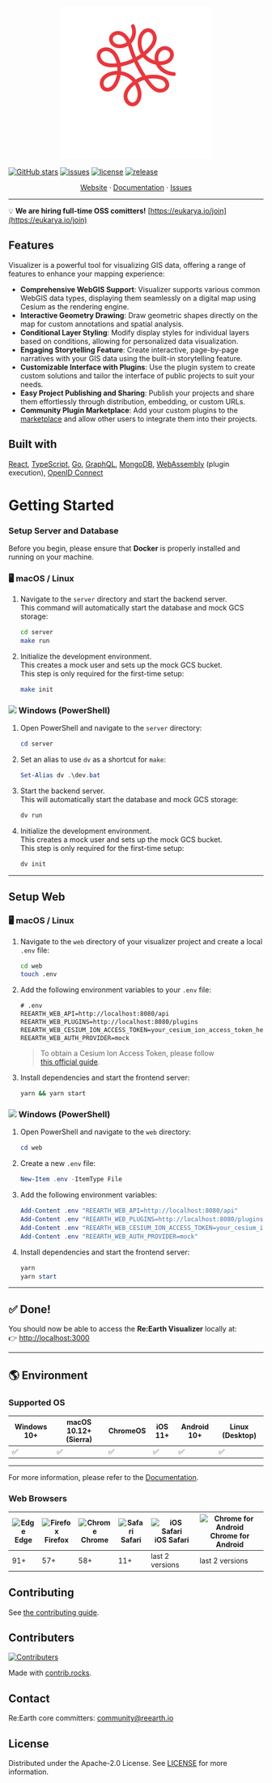 <p align="center">
  <a href="https://github.com/reearth/reearth-visualizer">
    <img src="./public/visualizer-logo.svg" alt="Logo" width="300" height="300">
  </a>
</p>

[![GitHub stars](https://img.shields.io/github/stars/reearth/reearth.svg?style=social&label=Star&maxAge=2592000)](https://github.com/reearth/reearth-visualizer/stargazers/)
[![issues](https://img.shields.io/github/issues/reearth/reearth)](https://img.shields.io/github/issues/reearth/reearth)
[![license](https://img.shields.io/github/license/reearth/reearth)](https://github.com/reearth/reearth-visualizer/blob/main/LICENSE)
[![release](https://img.shields.io/github/release/reearth/reearth.svg)](https://github.com/reearth/reearth-visualizer/releases/)

<p align="center">
  <a href="https://renewal2025.reearth.io/">Website</a>
  ·
  <a href="https://visualizer.developer.reearth.io/">Documentation</a>
  ·
  <a href="https://github.com/reearth/reearth-visualizer/issues">Issues</a>
</p>

---

💡 **We are hiring full-time OSS comitters!** [https://eukarya.io/join](https://eukarya.io/join)

## Features

Visualizer is a powerful tool for visualizing GIS data, offering a range of features to enhance your mapping experience:

- **Comprehensive WebGIS Support**: Visualizer supports various common WebGIS data types, displaying them seamlessly on a digital map using Cesium as the rendering engine.
- **Interactive Geometry Drawing**: Draw geometric shapes directly on the map for custom annotations and spatial analysis.
- **Conditional Layer Styling**: Modify display styles for individual layers based on conditions, allowing for personalized data visualization.
- **Engaging Storytelling Feature**: Create interactive, page-by-page narratives with your GIS data using the built-in storytelling feature.
- **Customizable Interface with Plugins**: Use the plugin system to create custom solutions and tailor the interface of public projects to suit your needs.
- **Easy Project Publishing and Sharing**: Publish your projects and share them effortlessly through distribution, embedding, or custom URLs.
- **Community Plugin Marketplace**: Add your custom plugins to the [marketplace](https://marketplace.reearth.io/) and allow other users to integrate them into their projects.

## Built with

[React](https://github.com/facebook/react), [TypeScript](https://github.com/microsoft/TypeScript), [Go](https://github.com/golang/go), [GraphQL](https://github.com/graphql), [MongoDB](https://www.mongodb.com/), [WebAssembly](https://webassembly.org/) (plugin execution), [OpenID Connect](https://openid.net/connect/)

# Getting Started

### Setup Server and Database

Before you begin, please ensure that **Docker** is properly installed and running on your machine.

### 🖥️ macOS / Linux

1. Navigate to the `server` directory and start the backend server.  
   This command will automatically start the database and mock GCS storage:

   ```bash
   cd server
   make run
   ```

2. Initialize the development environment.  
   This creates a mock user and sets up the mock GCS bucket.  
   This step is only required for the first-time setup:

   ```bash
   make init
   ```

### <img src="https://raw.githubusercontent.com/EgoistDeveloper/operating-system-logos/master/src/16x16/WIN.png" /> Windows (PowerShell)

1. Open PowerShell and navigate to the `server` directory:

   ```powershell
   cd server
   ```

2. Set an alias to use `dv` as a shortcut for `make`:

   ```powershell
   Set-Alias dv .\dev.bat
   ```

3. Start the backend server.  
   This will automatically start the database and mock GCS storage:

   ```powershell
   dv run
   ```

4. Initialize the development environment.  
   This creates a mock user and sets up the mock GCS bucket.  
   This step is only required for the first-time setup:

   ```powershell
   dv init
   ```

---

## Setup Web

### 🖥️ macOS / Linux

1. Navigate to the `web` directory of your visualizer project and create a local `.env` file:

   ```bash
   cd web
   touch .env
   ```

2. Add the following environment variables to your `.env` file:

   ```plaintext
   # .env
   REEARTH_WEB_API=http://localhost:8080/api
   REEARTH_WEB_PLUGINS=http://localhost:8080/plugins
   REEARTH_WEB_CESIUM_ION_ACCESS_TOKEN=your_cesium_ion_access_token_here
   REEARTH_WEB_AUTH_PROVIDER=mock
   ```

   > To obtain a Cesium Ion Access Token, please follow  
   > [this official guide](https://cesium.com/learn/ion/cesium-ion-access-tokens/).

3. Install dependencies and start the frontend server:

   ```bash
   yarn && yarn start
   ```

### <img src="https://raw.githubusercontent.com/EgoistDeveloper/operating-system-logos/master/src/16x16/WIN.png" /> Windows (PowerShell)

1. Open PowerShell and navigate to the `web` directory:

   ```powershell
   cd web
   ```

2. Create a new `.env` file:

   ```powershell
   New-Item .env -ItemType File
   ```

3. Add the following environment variables:

   ```powershell
   Add-Content .env "REEARTH_WEB_API=http://localhost:8080/api"
   Add-Content .env "REEARTH_WEB_PLUGINS=http://localhost:8080/plugins"
   Add-Content .env "REEARTH_WEB_CESIUM_ION_ACCESS_TOKEN=your_cesium_ion_access_token_here"
   Add-Content .env "REEARTH_WEB_AUTH_PROVIDER=mock"
   ```

4. Install dependencies and start the frontend server:

   ```powershell
   yarn
   yarn start
   ```

---

## ✅ Done!

You should now be able to access the **Re:Earth Visualizer** locally at:  
👉 [http://localhost:3000](http://localhost:3000)

---

## 🌎 Environment

### Supported OS

| Windows 10+ | macOS 10.12+ (Sierra) | ChromeOS | iOS 11+ | Android 10+ | Linux (Desktop) |
| ----------- | --------------------- | -------- | ------- | ----------- | --------------- |
| ✅          | ✅                    | ✅       | ✅      | ✅          | ✅              |

---

For more information, please refer to the [Documentation](https://visualizer-developer-reearth-io.netlify.app/).

### Web Browsers

| ![Edge](https://raw.githubusercontent.com/alrra/browser-logos/master/src/edge/edge_32x32.png) <br />Edge | ![Firefox](https://raw.githubusercontent.com/alrra/browser-logos/master/src/firefox/firefox_32x32.png) <br /> Firefox | ![Chrome](https://raw.githubusercontent.com/alrra/browser-logos/master/src/chrome/chrome_32x32.png) <br /> Chrome | ![Safari](https://raw.githubusercontent.com/alrra/browser-logos/master/src/safari/safari_32x32.png) <br /> Safari | ![iOS Safari](https://raw.githubusercontent.com/alrra/browser-logos/master/src/safari-ios/safari-ios_32x32.png) <br />iOS Safari | ![Chrome for Android](https://raw.githubusercontent.com/alrra/browser-logos/master/src/chrome/chrome_32x32.png) <br/> Chrome for Android |
| -------------------------------------------------------------------------------------------------------- | --------------------------------------------------------------------------------------------------------------------- | ----------------------------------------------------------------------------------------------------------------- | ----------------------------------------------------------------------------------------------------------------- | -------------------------------------------------------------------------------------------------------------------------------- | ---------------------------------------------------------------------------------------------------------------------------------------- |
| 91+                                                                                                      | 57+                                                                                                                   | 58+                                                                                                               | 11+                                                                                                               | last 2 versions                                                                                                                  | last 2 versions                                                                                                                          |

## Contributing

See [the contributing guide](CONTRIBUTING.md).

## Contributers

[![Contributers](https://contrib.rocks/image?repo=reearth/reearth)](https://github.com/reearth/reearth-visualizer/graphs/contributors)

Made with [contrib.rocks](https://contrib.rocks).

## Contact

Re:Earth core committers: [community@reearth.io](mailto:community@reearth.io)

## License

Distributed under the Apache-2.0 License. See [LICENSE](LICENSE) for more information.
